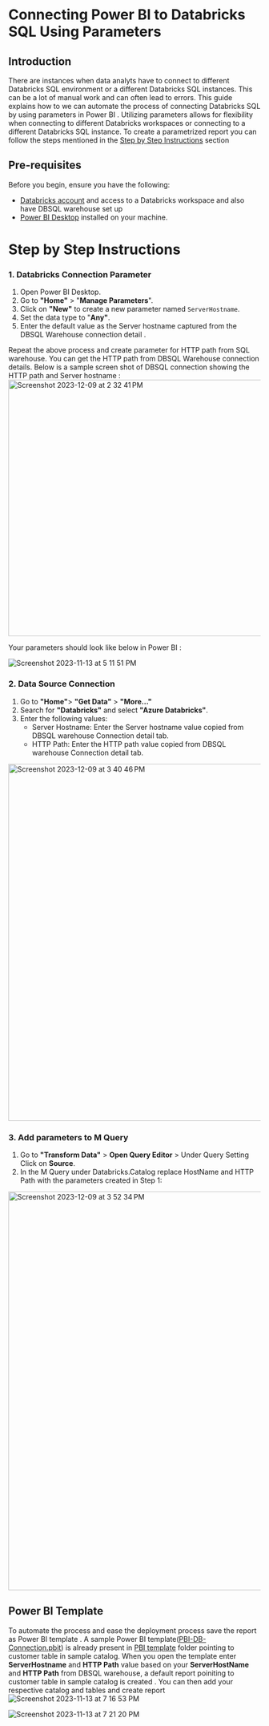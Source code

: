 # Connecting Power BI to Databricks SQL Using Parameters

## Introduction
There are instances when data analyts have to connect to different Databricks SQL environment or a different Databricks SQL instances. This can be a lot of manual work and can often lead to errors. This guide explains how to we can automate the process of connecting Databricks SQL by using parameters in Power BI . Utilizing parameters allows for flexibility when connecting to different Databricks workspaces or connecting to a different Databricks SQL instance. To create a parametrized report you can follow the steps mentioned in the [Step by Step Instructions](#step-by-step-instructions) section 

## Pre-requisites

Before you begin, ensure you have the following:

- [Databricks account](https://databricks.com/) and access to a Databricks workspace and also have DBSQL warehouse set up 
- [Power BI Desktop](https://powerbi.microsoft.com/desktop/) installed on your machine.

# Step by Step Instructions

### 1. Databricks Connection Parameter

1. Open Power BI Desktop.
2. Go to **"Home"** > "**Manage Parameters**".
3. Click on **"New"** to create a new parameter named `ServerHostname`.
4. Set the data type to "**Any"**.
5. Enter the default value as the Server hostname captured from the DBSQL Warehouse connection detail .

Repeat the above process and create parameter for HTTP path from SQL warehouse. You can get the HTTP path from DBSQL Warehouse connection details. Below is a sample screen shot of DBSQL connection showing the HTTP path and Server hostname :
<img width="512" alt="Screenshot 2023-12-09 at 2 32 41 PM" src="https://github.com/yati1002/Power-BI-DatabricksSQL-QuickStart-Samples/assets/127162962/e33dbf3f-1071-4836-967f-a1aafb2050db">

Your parameters should look like below in Power BI  : 

![Screenshot 2023-11-13 at 5 11 51 PM](https://github.com/yati1002/PowerBi-Demo/assets/127162962/913676ca-c8ff-431e-87aa-020673d47d97)

### 2. Data Source Connection

1. Go to **"Home"**> **"Get Data"** > **"More..."**
2. Search for **"Databricks"** and select **"Azure Databricks"**.
3. Enter the following values:
   - Server Hostname: Enter the Server hostname value copied from DBSQL warehouse Connection detail tab.
   - HTTP Path: Enter the HTTP path value copied from DBSQL warehouse Connection detail tab.

<img width="713" alt="Screenshot 2023-12-09 at 3 40 46 PM" src="https://github.com/yati1002/Power-BI-DatabricksSQL-QuickStart-Samples/assets/127162962/ab02b474-6f9a-4d45-81eb-31419aa3d411">


### 3. Add parameters to M Query
1. Go to **"Transform Data"** > **Open Query Editor** > Under Query Setting Click on **Source**.
2. In the M Query under Databricks.Catalog replace HostName and HTTP Path with the parameters created in Step 1:
   
<img width="796" alt="Screenshot 2023-12-09 at 3 52 34 PM" src="https://github.com/yati1002/Power-BI-DatabricksSQL-QuickStart-Samples/assets/127162962/20151bdd-81d6-45c0-b3ff-57fa941fd665">


## Power BI Template 

To automate the process and ease the deployment process save the report as Power BI template . A sample Power BI template([PBI-DB-Connection.pbit](https://github.com/yati1002/Power-BI-DatabricksSQL-QuickStart-Samples/blob/main/01%20.Connecting%20Power%20BI%20to%20Databricks%20SQL%20using%20Parameters/Sample_Template_File/PBI-DB-Connection.pbit))  is already present in [PBI template](https://github.com/yati1002/Power-BI-DatabricksSQL-QuickStart-Samples/tree/main/01%20.Connecting%20Power%20BI%20to%20Databricks%20SQL%20using%20Parameters/Sample_Template_File) folder pointing to customer table in sample catalog. When you open the template enter **ServerHostname** and **HTTP Path** value based on your **ServerHostName** and **HTTP Path** from DBSQL warehouse, a default report poiniting to customer table in sample catalog is created . You can then add your respective catalog and tables and create report
![Screenshot 2023-11-13 at 7 16 53 PM](https://github.com/yati1002/PowerBi-Demo/assets/127162962/f4f0d804-6e6e-402d-84a3-874443ea36be)

![Screenshot 2023-11-13 at 7 21 20 PM](https://github.com/yati1002/PowerBi-Demo/assets/127162962/92d799e5-af52-4aa9-8a6d-e939373ace2e)


